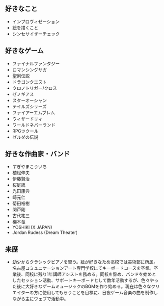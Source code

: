 ## 好きなこと
- インプロヴィゼーション
- 絵を描くこと
- シンセサイザーチェック

## 好きなゲーム
- ファイナルファンタジー
- ロマンシングサガ
- 聖剣伝説
- ドラゴンクエスト
- クロノトリガー/クロス
- ゼノギアス
- スターオーシャン
- テイルズシリーズ
- ファイアーエムブレム
- ウィザードリィ
- ワールドネバーランド
- RPGツクール
- ゼルダの伝説

## 好きな作曲家・バンド
- すぎやまこういち
- 植松伸夫
- 伊藤賢治
- 桜庭統
- 光田康典
- 崎元仁
- 菊田裕樹
- 関戸剛
- 古代祐三
- 梅本竜
- YOSHIKI (X JAPAN)
- Jordan Rudess (Dream Theater)
## 来歴
- 幼少からクラシックピアノを習う。絵が好きなため高校では美術部に所属。
名古屋コミュニケーションアート専門学校にてキーボードコースを卒業。卒業後、同校に残り1年講師アシストを務める。同校を辞め、バンドを始めとしたセッション活動、サポートキーボードとして数年活動するが、色々やった後に大好きなゲームミュージックのBGMを作り始める。現在は色々なクリエイターの方に使用してもらうことを目標に、日夜ゲーム音楽の曲を制作しながら主にウェブで活動中。
